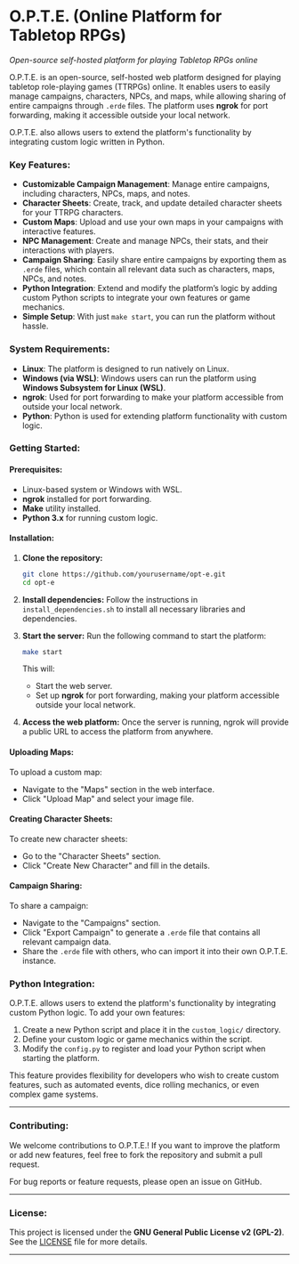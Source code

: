 # **O.P.T.E. (Online Platform for Tabletop RPGs)**  
*Open-source self-hosted platform for playing Tabletop RPGs online*

O.P.T.E. is an open-source, self-hosted web platform designed for playing tabletop role-playing games (TTRPGs) online. It enables users to easily manage campaigns, characters, NPCs, and maps, while allowing sharing of entire campaigns through `.erde` files. The platform uses **ngrok** for port forwarding, making it accessible outside your local network.

O.P.T.E. also allows users to extend the platform's functionality by integrating custom logic written in Python.

### **Key Features:**
- **Customizable Campaign Management**: Manage entire campaigns, including characters, NPCs, maps, and notes.
- **Character Sheets**: Create, track, and update detailed character sheets for your TTRPG characters.
- **Custom Maps**: Upload and use your own maps in your campaigns with interactive features.
- **NPC Management**: Create and manage NPCs, their stats, and their interactions with players.
- **Campaign Sharing**: Easily share entire campaigns by exporting them as `.erde` files, which contain all relevant data such as characters, maps, NPCs, and notes.
- **Python Integration**: Extend and modify the platform’s logic by adding custom Python scripts to integrate your own features or game mechanics.
- **Simple Setup**: With just `make start`, you can run the platform without hassle.

### **System Requirements:**
- **Linux**: The platform is designed to run natively on Linux.
- **Windows (via WSL)**: Windows users can run the platform using **Windows Subsystem for Linux (WSL)**.
- **ngrok**: Used for port forwarding to make your platform accessible from outside your local network.
- **Python**: Python is used for extending platform functionality with custom logic.

### **Getting Started:**

#### **Prerequisites:**
- Linux-based system or Windows with WSL.
- **ngrok** installed for port forwarding.
- **Make** utility installed.
- **Python 3.x** for running custom logic.

#### **Installation:**

1. **Clone the repository:**
   ```bash
   git clone https://github.com/yourusername/opt-e.git
   cd opt-e
   ```

2. **Install dependencies:**
   Follow the instructions in `install_dependencies.sh` to install all necessary libraries and dependencies.

3. **Start the server:**
   Run the following command to start the platform:
   ```bash
   make start
   ```

   This will:
   - Start the web server.
   - Set up **ngrok** for port forwarding, making your platform accessible outside your local network.

4. **Access the web platform:**
   Once the server is running, ngrok will provide a public URL to access the platform from anywhere.

#### **Uploading Maps:**
To upload a custom map:
- Navigate to the "Maps" section in the web interface.
- Click "Upload Map" and select your image file.

#### **Creating Character Sheets:**
To create new character sheets:
- Go to the "Character Sheets" section.
- Click "Create New Character" and fill in the details.

#### **Campaign Sharing:**
To share a campaign:
- Navigate to the "Campaigns" section.
- Click "Export Campaign" to generate a `.erde` file that contains all relevant campaign data.
- Share the `.erde` file with others, who can import it into their own O.P.T.E. instance.

### **Python Integration:**

O.P.T.E. allows users to extend the platform's functionality by integrating custom Python logic. To add your own features:

1. Create a new Python script and place it in the `custom_logic/` directory.
2. Define your custom logic or game mechanics within the script.
3. Modify the `config.py` to register and load your Python script when starting the platform.

This feature provides flexibility for developers who wish to create custom features, such as automated events, dice rolling mechanics, or even complex game systems.

---

### **Contributing:**

We welcome contributions to O.P.T.E.! If you want to improve the platform or add new features, feel free to fork the repository and submit a pull request.

For bug reports or feature requests, please open an issue on GitHub.

---

### **License:**
This project is licensed under the **GNU General Public License v2 (GPL-2)**. See the [LICENSE](LICENSE) file for more details.

---
